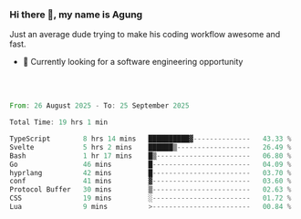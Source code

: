 ### Hi there 👋, my name is Agung
Just an average dude trying to make his coding workflow awesome and fast.

<!--
**agungfir98/agungfir98** is a ✨ _special_ ✨ repository because its `README.md` (this file) appears on your GitHub profile.
-->

- 🔭 Currently looking for a software engineering opportunity
<br/>
<br/>
<!--START_SECTION:waka-->

```rust
From: 26 August 2025 - To: 25 September 2025

Total Time: 19 hrs 1 min

TypeScript        8 hrs 14 mins   ██████████▓--------------   43.33 %
Svelte            5 hrs 2 mins    ██████▒------------------   26.49 %
Bash              1 hr 17 mins    █▒-----------------------   06.80 %
Go                46 mins         █------------------------   04.09 %
hyprlang          42 mins         █------------------------   03.70 %
conf              41 mins         ▓------------------------   03.60 %
Protocol Buffer   30 mins         ▒------------------------   02.63 %
CSS               19 mins         ░------------------------   01.72 %
Lua               9 mins          >------------------------   00.84 %
```

<!--END_SECTION:waka-->
